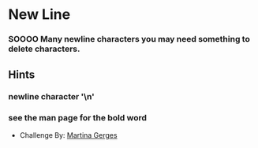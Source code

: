 # New Line

### SOOOO Many newline characters you may need something to **delete characters**.


## Hints

### newline character '\n'
### see the man page for the bold word

- Challenge By: [Martina Gerges](https://github.com/martinagerges)

